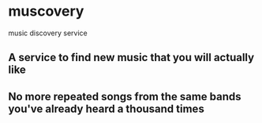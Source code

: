 # muscovery
music discovery service

## A service to find new music that you will actually like 

## No more repeated songs from the same bands you've already heard a thousand times 
